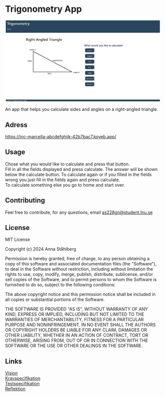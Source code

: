 # Trigonometry App
![Front](/public/img/Front.png)  


An app that helps you calculate sides and angles on a right-angled triangle.

## Adress
https://inc-marcella-abcdefghijk-42b7bac7.koyeb.app/

## Usage
Chose what you would like to calculate and press that button.  
Fill in all the fields displayed and press calculate. The answer will be shown below the calculate button. To calculate again or if you filled in the fields wrong you just fill in the fields again and press calculate.    
To calculate something else you go to home and start over.

## Contributing
Feel free to contribute, for any questions, email as228gn@student.lnu.se

## License
MIT License

Copyright (c) 2024 Anna Ståhlberg

Permission is hereby granted, free of charge, to any person obtaining a copy
of this software and associated documentation files (the "Software"), to deal
in the Software without restriction, including without limitation the rights
to use, copy, modify, merge, publish, distribute, sublicense, and/or sell
copies of the Software, and to permit persons to whom the Software is
furnished to do so, subject to the following conditions:

The above copyright notice and this permission notice shall be included in all
copies or substantial portions of the Software.

THE SOFTWARE IS PROVIDED "AS IS", WITHOUT WARRANTY OF ANY KIND, EXPRESS OR
IMPLIED, INCLUDING BUT NOT LIMITED TO THE WARRANTIES OF MERCHANTABILITY,
FITNESS FOR A PARTICULAR PURPOSE AND NONINFRINGEMENT. IN NO EVENT SHALL THE
AUTHORS OR COPYRIGHT HOLDERS BE LIABLE FOR ANY CLAIM, DAMAGES OR OTHER
LIABILITY, WHETHER IN AN ACTION OF CONTRACT, TORT OR OTHERWISE, ARISING FROM,
OUT OF OR IN CONNECTION WITH THE SOFTWARE OR THE USE OR OTHER DEALINGS IN THE
SOFTWARE.

## Links
[Vision](/Vision.md)  
[Kravspecifikation](/Kravspecifikation.md)  
[Testspecifikation](/Test/TestSpecifikation.md)  
[Reflektion](/reflection.md)